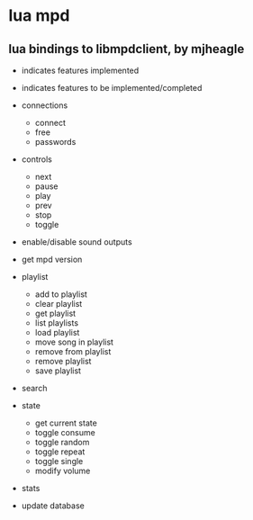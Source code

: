 lua mpd
=======

lua bindings to libmpdclient, by mjheagle
-----------------------------------------

* indicates features implemented
- indicates features to be implemented/completed

- connections
    * connect
    * free
    - passwords
- controls
    * next
    - pause
    * play
    * prev
    * stop
    * toggle
- enable/disable sound outputs
- get mpd version
- playlist
    - add to playlist
    - clear playlist
    * get playlist
    - list playlists
    - load playlist
    - move song in playlist
    - remove from playlist
    - remove playlist
    - save playlist
- search
- state
    * get current state
    - toggle consume
    - toggle random
    - toggle repeat
    - toggle single
    - modify volume
* stats
- update database
